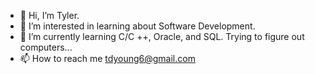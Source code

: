 - 👋 Hi, I’m Tyler.
- 👀 I’m interested in learning about Software Development.
- 🌱 I’m currently learning C/C ++, Oracle, and SQL. Trying to figure out computers... 
- 📫 How to reach me tdyoung6@gmail.com

<!---
tdyoung6/tdyoung6 is a ✨ special ✨ repository because its `README.md` (this file) appears on your GitHub profile.
You can click the Preview link to take a look at your changes.
--->
